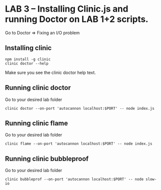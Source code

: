 # LAB 3 – Installing Clinic.js and running Doctor on LAB 1+2 scripts.
Go to Doctor => Fixing an I/O problem

## Installing clinic
```
npm install -g clinic
clinic doctor --help
```
Make sure you see the clinic doctor help text.
## Running clinic doctor
Go to your desired lab folder
```
clinic doctor --on-port 'autocannon localhost:$PORT' -- node index.js
```
## Running clinic flame
Go to your desired lab folder
```
clinic flame --on-port 'autocannon localhost:$PORT' -- node index.js
```
## Running clinic bubbleproof
Go to your desired lab folder
```
clinic bubbleprof --on-port 'autocannon localhost:$PORT' -- node slow-io
```
